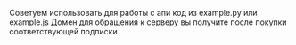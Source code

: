 Советуем использовать для работы с апи код из example.py или example.js
Домен для обращения к серверу вы получите после покупки соответствующей подписки